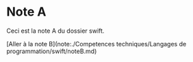 # Note A

Ceci est la note A du dossier swift.

[Aller à la note B](note:./Competences techniques/Langages de programmation/swift/noteB.md)
